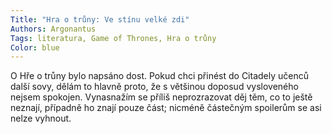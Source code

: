 ```yaml
---
Title: "Hra o trůny: Ve stínu velké zdi"
Authors: Argonantus
Tags: literatura, Game of Thrones, Hra o trůny
Color: blue
---
```

O Hře o trůny bylo napsáno dost. Pokud
chci přinést do Citadely učenců další sovy,
dělám to hlavně proto, že s většinou doposud
vysloveného nejsem spokojen. Vynasnažím
se příliš neprozrazovat děj těm,
co to ještě neznají, případně ho znají pouze
část; nicméně částečným spoilerům se
asi nelze vyhnout.
